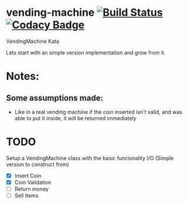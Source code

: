 # vending-machine [![Build Status](https://travis-ci.com/argami/vending-machine.svg?branch=main)](https://travis-ci.com/argami/vending-machine) [![Codacy Badge](https://app.codacy.com/project/badge/Grade/745815bf30d44ed5abab2fb79628e03e)](https://www.codacy.com/gh/argami/vending-machine/dashboard?utm_source=github.com&amp;utm_medium=referral&amp;utm_content=argami/vending-machine&amp;utm_campaign=Badge_Grade)

VendingMachine Kata


Lets start with an simple version implementation and grow from it.


# Notes:

## Some assumptions made:

- Like in a real vending machine if the coin inserted isn't valid, and was able to put it inside, it will be returned immediately


# TODO

Setup a VendingMachine class with the basic funcionality I/O (Simple version to construct from) 

- [x] Insert Coin
- [x] Coin Validation
- [ ] Return money
- [ ] Sell Items 
